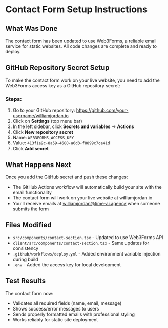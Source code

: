# Contact Form Setup Instructions

## What Was Done
The contact form has been updated to use Web3Forms, a reliable email service for static websites. All code changes are complete and ready to deploy.

## GitHub Repository Secret Setup
To make the contact form work on your live website, you need to add the Web3Forms access key as a GitHub repository secret:

### Steps:
1. Go to your GitHub repository: https://github.com/your-username/williamjordan.io
2. Click on **Settings** (top menu bar)
3. In the left sidebar, click **Secrets and variables** → **Actions**
4. Click **New repository secret**
5. Name: `WEB3FORMS_ACCESS_KEY`
6. Value: `413f1e9c-8a59-4680-a6d3-f8899c7ca41d`
7. Click **Add secret**

## What Happens Next
Once you add the GitHub secret and push these changes:
- The GitHub Actions workflow will automatically build your site with the email functionality
- The contact form will work on your live website at williamjordan.io
- You'll receive emails at williamjordan@time-ai.agency when someone submits the form

## Files Modified
- `src/components/contact-section.tsx` - Updated to use Web3Forms API
- `client/src/components/contact-section.tsx` - Same updates for consistency
- `.github/workflows/deploy.yml` - Added environment variable injection during build
- `.env` - Added the access key for local development

## Test Results
The contact form now:
- Validates all required fields (name, email, message)
- Shows success/error messages to users
- Sends properly formatted emails with professional styling
- Works reliably for static site deployment